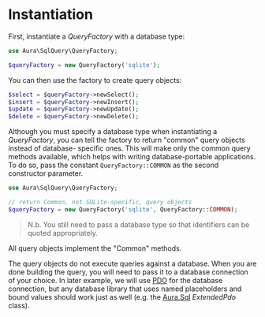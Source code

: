 # Instantiation

First, instantiate a _QueryFactory_ with a database type:

```php
use Aura\SqlQuery\QueryFactory;

$queryFactory = new QueryFactory('sqlite');
```

You can then use the factory to create query objects:

```php
$select = $queryFactory->newSelect();
$insert = $queryFactory->newInsert();
$update = $queryFactory->newUpdate();
$delete = $queryFactory->newDelete();
```

Although you must specify a database type when instantiating a _QueryFactory_,
you can tell the factory to return "common" query objects instead of database-
specific ones.  This will make only the common query methods available, which
helps with writing database-portable applications. To do so, pass the constant
`QueryFactory::COMMON` as the second constructor parameter.

```php
use Aura\SqlQuery\QueryFactory;

// return Common, not SQLite-specific, query objects
$queryFactory = new QueryFactory('sqlite', QueryFactory::COMMON);
```

> N.b. You still need to pass a database type so that identifiers can be
> quoted appropriately.

All query objects implement the "Common" methods.

The query objects do not execute queries against a database. When you are done
building the query, you will need to pass it to a database connection of your
choice. In later example, we will use [PDO](http://php.net/pdo) for the
database connection, but any database library that uses named placeholders and
bound values should work just as well (e.g. the [Aura.Sql][] _ExtendedPdo_
class).

[Aura.Sql]: https://github.com/auraphp/Aura.Sql

